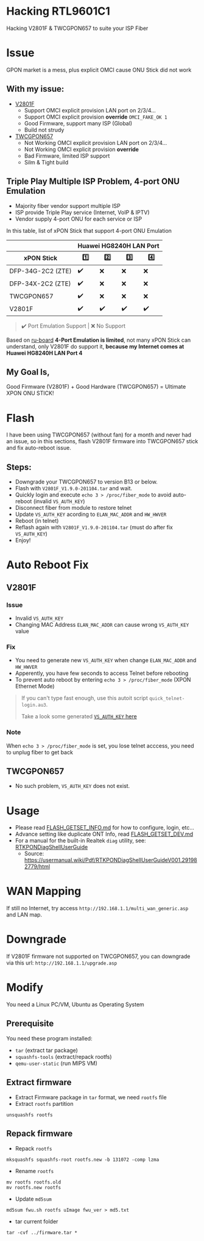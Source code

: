 # Hacking RTL9601C1
Hacking V2801F & TWCGPON657 to suite your ISP Fiber

# Issue
GPON market is a mess, plus explicit OMCI cause ONU Stick did not work

## With my issue:
* [V2801F](https://www.amazon.com/Universal-Stick-Address-Supported-Attention/dp/B08C818JSQ)
  * Support OMCI explicit provision LAN port on 2/3/4...
  * Support OMCI explicit provision **override** `OMCI_FAKE_OK 1`
  * Good Firmware, support many ISP (Global)
  * Build not strudy
* [TWCGPON657](https://item.taobao.com/item.htm?spm=a1z09.2.0.0.c0552e8d7UBYLF&id=597031866488)
  * Not Working OMCI explicit provision LAN port on 2/3/4...
  * Not Working OMCI explicit provision **override**
  * Bad Firmware, limited ISP support
  * Silm & Tight build

## Triple Play Multiple ISP Problem, 4-port ONU Emulation
* Majority fiber vendor support multiple ISP
* ISP provide Triple Play service (Internet, VoIP & IPTV)
* Vendor supply 4-port ONU for each service or ISP

In this table, list of xPON Stick that support 4-port ONU Emulation
<table>
    <thead>
        <tr>
            <th></th>
            <th colspan="4">Huawei HG8240H LAN Port</th>
        </tr>
        <tr>
            <th>xPON Stick</th>
            <th>1️⃣</th>
            <th>2️⃣</th>
            <th>3️⃣</th>
            <th>4️⃣</th>
        </tr>
    </thead>
    <tbody>
        <tr>
            <td>DFP-34G-2C2 (ZTE)</td>
            <td>✔️</td>
            <td>❌</td>
            <td>❌</td>
            <td>❌</td>
        </tr>
        <tr>
            <td>DFP-34X-2C2 (ZTE)</td>
            <td>✔️</td>
            <td>❌</td>
            <td>❌</td>
            <td>❌</td>
        </tr>
        <tr>
            <td>TWCGPON657</td>
            <td>✔️</td>
            <td>❌</td>
            <td>❌</td>
            <td>❌</td>
        </tr>
        <tr>
            <td>V2801F</td>
            <td>✔️</td>
            <td>✔️</td>
            <td>✔️</td>
            <td>✔️</td>
        </tr>
    </tbody>
</table>

> ✔️ Port Emulation Support |
> ❌ No Support

Based on [ru-board](http://forum.ru-board.com/topic.cgi?forum=8&topic=80480&start=1360#2) **4-Port Emulation is limited**, not many xPON Stick can understand, only V2801F do support it, **because my Internet comes at Huawei HG8240H LAN Port 4**

## My Goal Is,
Good Firmware (V2801F) + Good Hardware (TWCGPON657) = Ultimate XPON ONU STICK!

# Flash
I have been using TWCGPON657 (without fan) for a month and never had an issue, so in this sections, flash V2801F firmware into TWCGPON657 stick and fix auto-reboot issue.

## Steps:
* Downgrade your TWCGPON657 to version B13 or below.
* Flash with `V2801F_V1.9.0-201104.tar` and wait.
* Quickly login and execute `echo 3 > /proc/fiber_mode` to avoid auto-reboot (invalid `VS_AUTH_KEY`)
* Disconnect fiber from module to restore telnet
* Update `VS_AUTH_KEY` acording to `ELAN_MAC_ADDR` and `HW_HWVER`
* Reboot (in telnet)
* Reflash again with `V2801F_V1.9.0-201104.tar` (must do after fix `VS_AUTH_KEY`)
* Enjoy!

# Auto Reboot Fix
## V2801F
### Issue
* Invalid `VS_AUTH_KEY`
* Changing MAC Address `ELAN_MAC_ADDR` can cause wrong `VS_AUTH_KEY` value

### Fix
* You need to generate new `VS_AUTH_KEY` when change `ELAN_MAC_ADDR` and `HW_HWVER`
* Apperently, you have few seconds to access Telnet before rebooting
* To prevent auto reboot by entering `echo 3 > /proc/fiber_mode` (XPON Ethernet Mode)

> If you can't type fast enough, use this autoit script `quick_telnet-login.au3`.
>
> Take a look some generated [`VS_AUTH_KEY` here](Docs/VS_AUTH_KEY.md)

### Note
When `echo 3 > /proc/fiber_mode` is set, you lose telnet acccess, you need to unplug fiber to get back

## TWCGPON657
* No such problem, `VS_AUTH_KEY` does not exist.

# Usage
* Please read [FLASH_GETSET_INFO.md](Docs/FLASH_GETSET_INFO.md) for how to configure, login, etc...
* Advance setting like duplicate ONT Info, read [FLASH_GETSET_DEV.md](Docs/FLASH_GETSET_DEV.md)
* For a manual for the built-in Realtek `diag` utility, see: [RTKPONDiagShellUserGuide](Docs/RTKPONDiagShellUserGuideV001.291982779.pdf)
  * Source: https://usermanual.wiki/Pdf/RTKPONDiagShellUserGuideV001.291982779/html

# WAN Mapping
If still no Internet, try access `http://192.168.1.1/multi_wan_generic.asp` and LAN map.

# Downgrade
If V2801F firmware not supported on TWCGPON657, you can downgrade via this url: `http://192.168.1.1/upgrade.asp`

# Modify
You need a Linux PC/VM, Ubuntu as Operating System

## Prerequisite
You need these program installed:
* `tar` (extract tar package)
* `squashfs-tools` (extract/repack rootfs)
* `qemu-user-static` (run MIPS VM)

## Extract firmware
* Extract Firmware package in `tar` format, we need `rootfs` file
* Extract `rootfs` partition
```
unsquashfs rootfs
```

## Repack firmware
* Repack `rootfs`
```
mksquashfs squashfs-root rootfs.new -b 131072 -comp lzma
```
* Rename `rootfs`
```
mv rootfs rootfs.old
mv rootfs.new rootfs
```
* Update `md5sum`
```
md5sum fwu.sh rootfs uImage fwu_ver > md5.txt
```
* tar current folder
```
tar -cvf ../firmware.tar *
```
